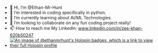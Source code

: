 - 👋 Hi, I’m @Ethan-Mr-Hunt
- 👀 I’m interested in coding specifically in python. 
- 🌱 I’m currently learning about AI/ML Technologies.
- 💞️ I’m looking to collaborate on any fun coding project really!
- 📫 How to reach me My LinkedIn: www.linkedin.com/in/zee-khan-620b50247
- [![An image of @ethanmrhunt's Holopin badges, which is a link to view their full Holopin profile](https://holopin.me/ethanmrhunt)](https://holopin.io/@ethanmrhunt)
<!---
Ethan-Mr-Hunt/Ethan-Mr-Hunt is a ✨ special ✨ repository because its `README.md` (this file) appears on your GitHub profile.
You can click the Preview link to take a look at your changes.
--->
